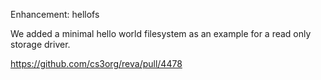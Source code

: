 Enhancement: hellofs

We added a minimal hello world filesystem as an example for a read only storage driver.

https://github.com/cs3org/reva/pull/4478